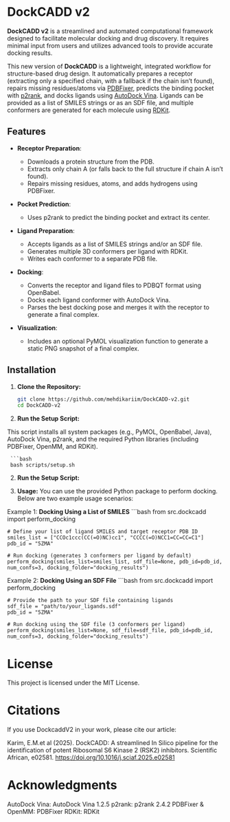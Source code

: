 # DockCADD v2

**DockCADD v2** is a streamlined and automated computational framework designed to facilitate molecular docking and drug discovery. It requires minimal input from users and utilizes advanced tools to provide accurate docking results. 

This new version of **DockCADD** is a lightweight, integrated workflow for structure-based drug design. It automatically prepares a receptor (extracting only a specified chain, with a fallback if the chain isn’t found), repairs missing residues/atoms via [PDBFixer](https://github.com/openmm/pdbfixer), predicts the binding pocket with [p2rank](https://github.com/rdk/p2rank), and docks ligands using [AutoDock Vina](https://github.com/ccsb-scripps/AutoDock-Vina). Ligands can be provided as a list of SMILES strings or as an SDF file, and multiple conformers are generated for each molecule using [RDKit](https://www.rdkit.org/). 

## Features

- **Receptor Preparation**:  
  - Downloads a protein structure from the PDB.
  - Extracts only chain A (or falls back to the full structure if chain A isn’t found).
  - Repairs missing residues, atoms, and adds hydrogens using PDBFixer.

- **Pocket Prediction**:  
  - Uses p2rank to predict the binding pocket and extract its center.

- **Ligand Preparation**:  
  - Accepts ligands as a list of SMILES strings and/or an SDF file.
  - Generates multiple 3D conformers per ligand with RDKit.
  - Writes each conformer to a separate PDB file.

- **Docking**:  
  - Converts the receptor and ligand files to PDBQT format using OpenBabel.
  - Docks each ligand conformer with AutoDock Vina.
  - Parses the best docking pose and merges it with the receptor to generate a final complex.

- **Visualization**:  
  - Includes an optional PyMOL visualization function to generate a static PNG snapshot of a final complex.

## Installation

1. **Clone the Repository:**

   ```bash
   git clone https://github.com/mehdikariim/DockCADD-v2.git
   cd DockCADD-v2

2. **Run the Setup Script:**

This script installs all system packages (e.g., PyMOL, OpenBabel, Java), AutoDock Vina, p2rank, and the required Python libraries (including PDBFixer, OpenMM, and RDKit).

     ```bash
     bash scripts/setup.sh

2. **Run the Setup Script:**

3. **Usage:**
You can use the provided Python package to perform docking. Below are two example usage scenarios:

Example 1: **Docking Using a List of SMILES**
    ```bash
    from src.dockcadd import perform_docking

    # Define your list of ligand SMILES and target receptor PDB ID
    smiles_list = ["CCOc1ccc(CC(=O)NC)cc1", "CCCC(=O)NCC1=CC=CC=C1"]
    pdb_id = "5ZMA"

    # Run docking (generates 3 conformers per ligand by default)
    perform_docking(smiles_list=smiles_list, sdf_file=None, pdb_id=pdb_id, num_confs=3, docking_folder="docking_results")

Example 2: **Docking Using an SDF File**
    ```bash
    from src.dockcadd import perform_docking
    
    # Provide the path to your SDF file containing ligands
    sdf_file = "path/to/your_ligands.sdf"
    pdb_id = "5ZMA"
    
    # Run docking using the SDF file (3 conformers per ligand)
    perform_docking(smiles_list=None, sdf_file=sdf_file, pdb_id=pdb_id, num_confs=3, docking_folder="docking_results")


# License
This project is licensed under the MIT License.

# Citations
If you use DockcaddV2 in your work, please cite our article:

Karim, E.M.et al (2025). DockCADD: A streamlined In Silico pipeline for the identification of potent Ribosomal S6 Kinase 2 (RSK2) inhibitors. Scientific African, e02581.
https://doi.org/10.1016/j.sciaf.2025.e02581

# Acknowledgments
AutoDock Vina: AutoDock Vina 1.2.5
p2rank: p2rank 2.4.2
PDBFixer & OpenMM: PDBFixer
RDKit: RDKit


